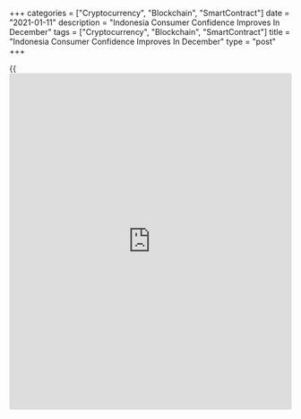 +++
categories = ["Cryptocurrency", "Blockchain", "SmartContract"]
date = "2021-01-11"
description = "Indonesia Consumer Confidence Improves In December"
tags = ["Cryptocurrency", "Blockchain", "SmartContract"]
title = "Indonesia Consumer Confidence Improves In December"
type = "post"
+++

{{<iframe id="large-banner" src="https://www.bounty.group/#slide=4.0" width="100%" height="600" scrolling="no" style="border: 0px solid rgb(216, 221, 230); border-radius: 3px;">}}

Indonesia's consumer confidence improved in December and moved closer to
optimism, survey data from the Bank Indonesia showed on Monday.  
  
The consumer confidence index rose to 96.5 from 92.0 in November.  
  
Confidence strengthened in all sub-categories of the index.

The latest improvement in consumer confidence was driven by stronger
perceptions of current economic conditions and future expectations.

Perceptions of current economic conditions are improving due to better
view on the outlook for job availability, income, and timeliness of
purchasing durable goods.

Meanwhile, consumer expectations of future economic conditions have
increased, particularly in [terms](https://www.fintechee.com/terms/) of job opportunities.

In December, consumer confidence improved in the 14 cities surveyed.

For comments and feedback [contact](https://www.playgroundfx.com/contact/): editorial@rtt[news](https://www.letsplayfx.com/blog/forex-news-website/).com

[Economic News][1]

 **What parts of the world are seeing the best (and worst) economic
performances lately? Click[here][2] to check out our [Econ Scorecard][2]
and find out! See up-to-the-moment [ranking](https://www.playgroundfx.com/blog/crypto-exchange-ranking/)s for the best and worst
performers in [GDP][3], [unemployment rate][4], [inflation][5] and much
more.**

   1. www.rtt[news](https://www.letsplayfx.com/blog/forex-news-website/).com/Content/EconomicNews.aspx
   2. www.rtt[news](https://www.letsplayfx.com/blog/forex-news-website/).com/economic-scorecard/world-rank/industrial-production/highest-performance.aspx
   3. www.rtt[news](https://www.letsplayfx.com/blog/forex-news-website/).com/economic-scorecard/world-rank/GDP/highest-performance.aspx
   4. www.rtt[news](https://www.letsplayfx.com/blog/forex-news-website/).com/economic-scorecard/world-rank/unemployment-rate/lowest-performance.aspx
   5. www.rtt[news](https://www.letsplayfx.com/blog/forex-news-website/).com/economic-scorecard/world-rank/CPI/highest-performance.aspx